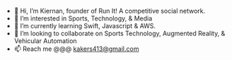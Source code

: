 - 👋 Hi, I’m Kiernan, founder of Run It! A competitive social network.
- 👀 I’m interested in Sports, Technology, & Media
- 🌱 I’m currently learning Swift, Javascript & AWS.
- 💞️ I’m looking to collaborate on Sports Technology, Augmented Reality, & Vehicular Automation
- 📫 Reach me @@@ kakers413@gmail.com

<!---
itskakers/itskakers is a ✨ special ✨ repository because its `README.md` (this file) appears on your GitHub profile.
You can click the Preview link to take a look at your changes.
--->
